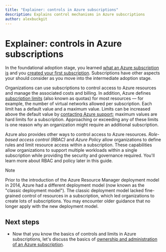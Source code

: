 ```yaml
---
title: "Explainer: controls in Azure subscriptions"
description: Explains control mechanisms in Azure subscriptions 
author: alexbuckgit
---
```


# Explainer: controls in Azure subscriptions

In the foundational adoption stage, you learned [what an Azure subscription is](../adoption-intro/subscription-explainer.md) and you [created your first subscription](../adoption-intro/subscription.md). Subscriptions have other aspects your should consider as you move into the intermediate adoption stage.

Organizations can use subscriptions to control access to Azure resources and manage the associated costs and billing. In addition, Azure defines [subscription limits][subscription-service-limits] (also known as quotas) for most resources &mdash; for example, the number of virtual networks allowed per subscription. Each limit has a default value and a maximum value. Limits can be increased above the default value by [contacting Azure support](/azure/azure-supportability/how-to-create-azure-support-request); maximum values are hard limits for a subscription. Approaching or exceeding any of these limits is one reason why an organization might require an additional subscription.

Azure also provides other ways to control access to Azure resources. *Role-based access control (RBAC)* and *Azure Policy* allow organizations to define rules and limit resource access within a subscription. These capabilities allow organizations to support multiple workloads within a single subscription while providing the security and governance required. You'll learn more about RBAC and policy later in this guide.

> [!NOTE] 
> Prior to the introduction of the Azure Resource Manager deployment model in 2014, Azure had a different deployment model (now known as the "classic deployment model"). The classic deployment model lacked fine-grained control of resources in a subscription, which led organizations to create lots of subscriptions. You may encounter older guidance that no longer apply with the new deployment model.    

## Next steps

* Now that you know the basics of controls and limits in Azure subscriptions, let's discuss the basics of [ownership and administration of an Azure subscription](subscription-ownership.md).


<!-- Links -->
[subscription-service-limits]: /azure/azure-subscription-service-limits
